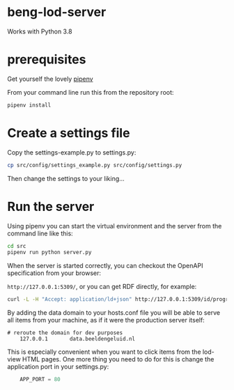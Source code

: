# beng-lod-server


Works with Python 3.8

# prerequisites
Get yourself the lovely [pipenv](https://docs.pipenv.org/en/latest/)

From your command line run this from the repository root:

```sh
pipenv install
```

# Create a settings file

Copy the settings-example.py to settings.py:

```sh
cp src/config/settings_example.py src/config/settings.py
```

Then change the settings to your liking...

# Run the server
Using pipenv you can start the virtual environment and the server from the command line like this:

```sh
cd src
pipenv run python server.py
```

When the server is started correctly, you can checkout the OpenAPI specification from your browser: 

`http://127.0.0.1:5309/`, or you can get RDF directly, for example: 

```sh
curl -L -H "Accept: application/ld+json" http://127.0.0.1:5309/id/program/2101608130117680531
``` 

By adding the data domain to your hosts.conf file you will be able to serve all items from your machine, as if it were the production server itself:
```
# reroute the domain for dev purposes
	127.0.0.1       data.beeldengeluid.nl
```
This is especially convenient when you want to click items from the lod-view HTML pages. One more thing you need to do for this is change the application port in your settings.py:
```python
    APP_PORT = 80
```

